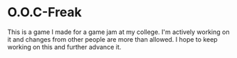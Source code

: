 # O.O.C-Freak
This is a game I made for a game jam at my college. I'm actively working on it and changes from other people are more than allowed. I hope to keep working on this and further advance it.
